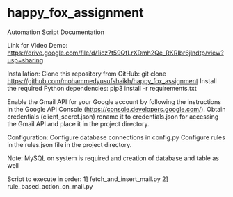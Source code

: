 # happy_fox_assignment


Automation Script Documentation

Link for Video Demo: https://drive.google.com/file/d/1icz7t59QfLrXDmh2Qe_RKRIbr6jlndtp/view?usp=sharing

Installation:
Clone this repository from GitHub:
git clone https://github.com/mohammedyusufshaikh/happy_fox_assignment
Install the required Python dependencies:
pip3 install -r requirements.txt


Enable the Gmail API for your Google account by following the instructions in the Google API Console (https://console.developers.google.com/).
Obtain credentials (client_secret.json) rename it to credentials.json for accessing the Gmail API and place it in the project directory.

Configuration:
Configure database connections in config.py
Configure rules in the rules.json file in the project directory.

Note:
MySQL on system is required and creation of database and table as well

Script to execute in order:
1] fetch_and_insert_mail.py
2] rule_based_action_on_mail.py
